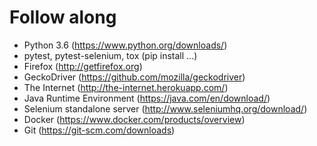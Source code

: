 # Follow along
* Python 3.6 (https://www.python.org/downloads/)
* pytest, pytest-selenium, tox (pip install ...)
* Firefox (http://getfirefox.org)
* GeckoDriver (https://github.com/mozilla/geckodriver)
* The Internet (http://the-internet.herokuapp.com/)
* Java Runtime Environment (https://java.com/en/download/)
* Selenium standalone server (http://www.seleniumhq.org/download/)
* Docker (https://www.docker.com/products/overview)
* Git (https://git-scm.com/downloads)
